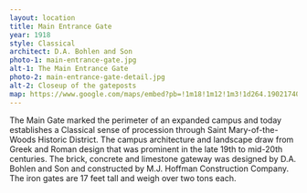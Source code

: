 ```yaml
---
layout: location
title: Main Entrance Gate
year: 1918
style: Classical
architect: D.A. Bohlen and Son
photo-1: main-entrance-gate.jpg
alt-1: The Main Entrance Gate
photo-2: main-entrance-gate-detail.jpg
alt-2: Closeup of the gateposts
map: https://www.google.com/maps/embed?pb=!1m18!1m12!1m3!1d264.1902174028801!2d-87.46435017075247!3d39.50364099511428!2m3!1f0!2f39.385209087426524!3f0!3m2!1i1024!2i768!4f35!3m3!1m2!1s0x0%3A0x0!2zMznCsDMwJzIwLjEiTiA4N8KwMjcnNDkuNyJX!5e1!3m2!1sen!2sus!4v1569246619913!5m2!1sen!2sus
---
```

The Main Gate marked the perimeter of an expanded campus and today establishes a Classical sense of procession through Saint Mary-of-the-Woods Historic District. The campus architecture and landscape draw from Greek and Roman design that was prominent in the late 19th to mid-20th centuries. The brick, concrete and limestone gateway was designed by D.A. Bohlen and Son and constructed by M.J. Hoffman Construction Company. The iron gates are 17 feet tall and weigh over two tons each. 
